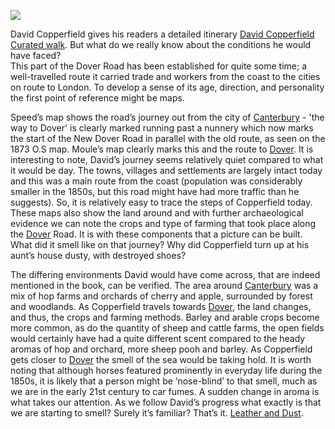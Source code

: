 <a href="https://dev.visual-essays.app"><img src="https://dev-visual-essays.netlify.app/images/ve-button.png"/></a>
<param author="Elizabeth Waterman-Scrase" layout="vtl" title="Mapping the Dover Road: David Copperfield’s journey" ve-config/>
       
<param ve-image-v2 manifest="https://iiif.juncture-digital.org/gh:kent-map/images/dickens/Moule.jpg/manifest.json">

David Copperfield gives his readers a detailed itinerary [David Copperfield Curated walk](/dickens/david-copperfield-curated-walk). But what do we really know about the conditions he would have faced?   
This part of the Dover Road has been established for quite some time; a well-travelled route it carried trade and workers from the coast to the cities on route to London. To develop a sense of its age, direction, and personality the first point of reference might be maps. 
<param ve-image-v2 manifest="https://iiif.juncture-digital.org/gh:kent-map/images/dickens/1U8A1416-01 18C map Thos Kitchin.jpeg/manifest.json">

Speed’s map shows the road’s journey out from the city of [Canterbury](/dickens/david-copperfield-canterbury) - 'the way to Dover' is clearly marked running past a nunnery which now marks the start of the New Dover Road in parallel with the old route, as seen on the 1873 O.S map. Moule’s map clearly marks this and the route to [Dover](/dickens/19c-dover). It is interesting to note, David’s journey seems relatively quiet compared to what it would be day. The towns, villages and settlements are largely intact today and this was a main route from the coast (population was considerably smaller in the 1850s, but this road might have had more traffic than he suggests). So, it is relatively easy to trace the steps of Copperfield today. These maps also show the land around and with further archaeological evidence we can note the crops and type of farming that took place along the [Dover](/dickens/19c-dover) Road. It is with these components that a picture can be built. What did it smell like on that journey? Why did Copperfield turn up at his aunt’s house dusty, with destroyed shoes? 
<param ve-image-v2 manifest="https://iiif.juncture-digital.org/gh:kent-map/images/dickens/Speed.jpg/manifest.json">

The differing environments David would have come across, that are indeed mentioned in the book, can be verified. The area around [Canterbury](/dickens/david-copperfield-canterbury) was a mix of hop farms and orchards of cherry and apple, surrounded by forest and woodlands. As Copperfield travels towards [Dover](/dickens/19c-dover), the land changes, and thus, the crops and farming methods. Barley and arable crops become more common, as do the quantity of sheep and cattle farms, the open fields would certainly have had a quite different scent compared to the heady aromas of hop and orchard, more sheep pooh and barley. As Copperfield gets closer to [Dover](/dickens/dickens-dover) the smell of the sea would be taking hold. It is worth noting that although horses featured prominently in everyday life during the 1850s, it is likely that a person might be ‘nose-blind’ to that smell, much as we are in the early 21st century to car fumes. A sudden change in aroma is what takes our attention. As we follow David’s progress what exactly is that we are starting to smell? Surely it’s familiar? That’s it. [Leather and Dust](/dickens/19c-leather-and-dust).
<param ve-image-v2 manifest="https://iiif.juncture-digital.org/gh:kent-map/images/dickens/OS1873.jpg/manifest.json">
